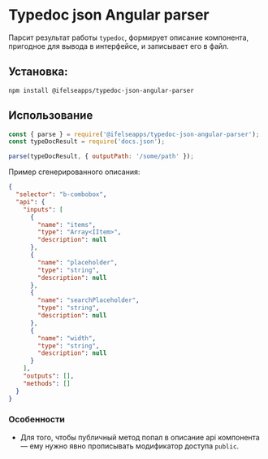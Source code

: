 # Typedoc json Angular parser

Парсит результат работы `typedoc`, формирует описание компонента, пригодное для вывода в интерфейсе, и записывает его в файл.

## Установка:
```
npm install @ifelseapps/typedoc-json-angular-parser
```

## Использование

```javascript
const { parse } = require('@ifelseapps/typedoc-json-angular-parser');
const typeDocResult = require('docs.json');

parse(typeDocResult, { outputPath: '/some/path' });
```

Пример сгенерированного описания:
```json
{
  "selector": "b-combobox",
  "api": {
    "inputs": [
      {
        "name": "items",
        "type": "Array<IItem>",
        "description": null
      },
      {
        "name": "placeholder",
        "type": "string",
        "description": null
      },
      {
        "name": "searchPlaceholder",
        "type": "string",
        "description": null
      },
      {
        "name": "width",
        "type": "string",
        "description": null
      }
    ],
    "outputs": [],
    "methods": []
  }
}
```

### Особенности
* Для того, чтобы публичный метод попал в описание api компонента — ему нужно явно прописывать модификатор доступа `public`.
